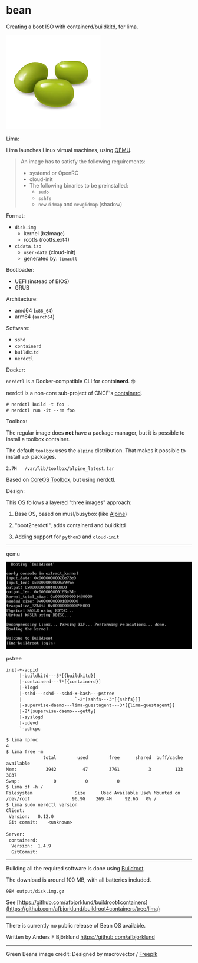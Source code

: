 # bean

Creating a boot ISO with containerd/buildkitd, for lima.

![green beans](assets/beans.png)

Lima:

Lima launches Linux virtual machines, using [QEMU](https://www.qemu.org/).

> An image has to satisfy the following requirements:
>
> - systemd or OpenRC
> - cloud-init
> - The following binaries to be preinstalled:
>   - `sudo`
>   - `sshfs`
>   - `newuidmap` and `newgidmap` (shadow)

Format:

- `disk.img`
  - kernel (bzImage)
  - rootfs (rootfs.ext4)
- `cidata.iso`
  - `user-data` (cloud-init)
  - generated by: `limactl`

Bootloader:

- UEFI (instead of BIOS)
- GRUB

Architecture:

- amd64 (`x86_64`)
- arm64 (`aarch64`)

Software:

- `sshd`
- `containerd`
- `buildkitd`
- `nerdctl`

Docker:

`nerdctl` is a Docker-compatible CLI for contai**nerd**.  🤓

nerdctl is a non-core sub-project of CNCF's [containerd](https://containerd.io/).

```console
# nerdctl build -t foo .
# nerdctl run -it --rm foo
```

Toolbox:

The regular image does **not** have a package manager,
but it is possible to install a toolbox container.

The default `toolbox` uses the `alpine` distribution.
That makes it possible to install `apk` packages.

`2.7M	/var/lib/toolbox/alpine_latest.tar`

Based on [CoreOS Toolbox](https://github.com/coreos/toolbox), but using nerdctl.

Design:

This OS follows a layered "three images" approach:

1) Base OS, based on musl/busybox (like [Alpine](https://alpinelinux.org/))

2) "boot2nerdctl", adds containerd and buildkitd

3) Adding support for `python3` and `cloud-init`

---

qemu

![buildroot booting](assets/buildroot-booting.png)

pstree

```text
init-+-acpid
     |-buildkitd---5*[{buildkitd}]
     |-containerd---7*[{containerd}]
     |-klogd
     |-sshd---sshd---sshd-+-bash---pstree
     |                    `-2*[sshfs---3*[{sshfs}]]
     |-supervise-daemo---lima-guestagent---3*[{lima-guestagent}]
     |-2*[supervise-daemo---getty]
     |-syslogd
     |-udevd
     `-udhcpc
```

```console
$ lima nproc
4
$ lima free -m
              total        used        free      shared  buff/cache   available
Mem:           3942          47        3761           3         133        3837
Swap:             0           0           0
$ lima df -h /
Filesystem                Size      Used Available Use% Mounted on
/dev/root                96.9G    269.4M     92.6G   0% /
$ lima sudo nerdctl version
Client:
 Version:	0.12.0
 Git commit:	<unknown>

Server:
 containerd:
  Version:	1.4.9
  GitCommit:
```

---

Building all the required software is done using [Buildroot](https://buildroot.org/).

The download is around 100 MB, with all batteries included.

```text
98M	output/disk.img.gz
```

See [https://github.com/afbjorklund/buildroot4containers](https://github.com/afbjorklund/buildroot4containers/tree/lima)

---

There is currently no public release of Bean OS available.

Written by Anders F Björklund <https://github.com/afbjorklund>

---

Green Beans image credit: Designed by macrovector / [Freepik](http://www.freepik.com)
